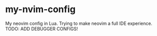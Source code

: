 # my-nvim-config
My neovim config in Lua. Trying to make neovim a full IDE experience.
TODO:
ADD DEBUGGER CONFIGS!
